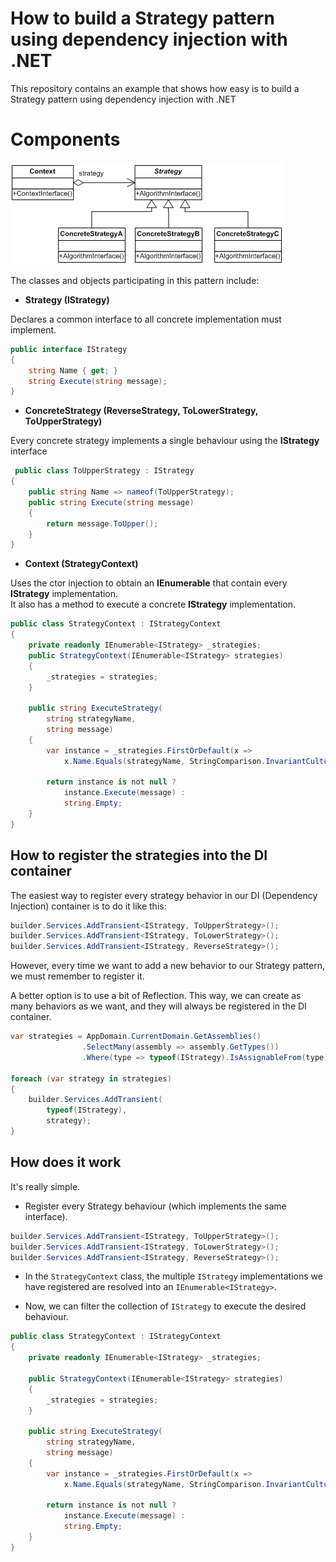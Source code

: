 # How to build a Strategy pattern using dependency injection with .NET

This repository contains an example that shows how easy is to build a Strategy pattern using dependency injection with .NET

# Components

![strategy-pattern](https://raw.githubusercontent.com/karlospn/dotnet-strategy-pattern-using-dependency-injection/main/docs/strategy.png)

The classes and objects participating in this pattern include:

- **Strategy  (IStrategy)**

Declares a common interface to all concrete implementation must implement. 

```csharp
public interface IStrategy
{
    string Name { get; }
    string Execute(string message);
}
```

- **ConcreteStrategy  (ReverseStrategy, ToLowerStrategy, ToUpperStrategy)**

Every concrete strategy implements a single behaviour using the **IStrategy** interface


```csharp
 public class ToUpperStrategy : IStrategy
{
    public string Name => nameof(ToUpperStrategy);
    public string Execute(string message)
    {
        return message.ToUpper();
    }
}
```

- **Context  (StrategyContext)**

Uses the ctor injection to obtain an **IEnumerable** that contain every **IStrategy** implementation.    
It also has a method to execute a concrete **IStrategy** implementation.


```csharp
public class StrategyContext : IStrategyContext
{
    private readonly IEnumerable<IStrategy> _strategies;
    public StrategyContext(IEnumerable<IStrategy> strategies)
    {
        _strategies = strategies;
    }

    public string ExecuteStrategy(
        string strategyName, 
        string message)
    {
        var instance = _strategies.FirstOrDefault(x =>
            x.Name.Equals(strategyName, StringComparison.InvariantCultureIgnoreCase));

        return instance is not null ?
            instance.Execute(message) :
            string.Empty;
    }
}
```

## **How to register the strategies into the DI container**

The easiest way to register every strategy behavior in our DI (Dependency Injection) container is to do it like this:

```csharp
builder.Services.AddTransient<IStrategy, ToUpperStrategy>();
builder.Services.AddTransient<IStrategy, ToLowerStrategy>();
builder.Services.AddTransient<IStrategy, ReverseStrategy>();
```

However, every time we want to add a new behavior to our Strategy pattern, we must remember to register it. 

A better option is to use a bit of Reflection. This way, we can create as many behaviors as we want, and they will always be registered in the DI container.

```csharp
var strategies = AppDomain.CurrentDomain.GetAssemblies()
                .SelectMany(assembly => assembly.GetTypes())
                .Where(type => typeof(IStrategy).IsAssignableFrom(type) && !type.IsInterface && !type.IsAbstract);

foreach (var strategy in strategies)
{
    builder.Services.AddTransient(
        typeof(IStrategy), 
        strategy);
}
```

## How does it work

It's really simple.    
- Register every Strategy behaviour (which implements the same interface).

```csharp
builder.Services.AddTransient<IStrategy, ToUpperStrategy>();
builder.Services.AddTransient<IStrategy, ToLowerStrategy>();
builder.Services.AddTransient<IStrategy, ReverseStrategy>();
```

- In the ``StrategyContext`` class, the multiple ``IStrategy`` implementations we have registered are resolved into  an ``IEnumerable<IStrategy>``.

- Now, we can filter the collection of ``IStrategy`` to execute the desired behaviour.

```csharp
public class StrategyContext : IStrategyContext
{
    private readonly IEnumerable<IStrategy> _strategies;
    
    public StrategyContext(IEnumerable<IStrategy> strategies)
    {
        _strategies = strategies;
    }

    public string ExecuteStrategy(
        string strategyName, 
        string message)
    {
        var instance = _strategies.FirstOrDefault(x =>
            x.Name.Equals(strategyName, StringComparison.InvariantCultureIgnoreCase));

        return instance is not null ?
            instance.Execute(message) :
            string.Empty;
    }
}
```